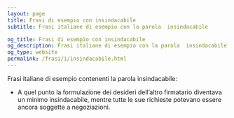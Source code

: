```yaml
---
layout: page
title: Frasi di esempio con insindacabile 
subtitle: Frasi italiane di esempio con la parola  insindacabile

og_title: Frasi di esempio con insindacabile 
og_description: Frasi italiane di esempio con la parola  insindacabile
og_type: website
permalink: /frasi/i/insindacabile.html
---
```


Frasi italiane di esempio contenenti la parola insindacabile:


- A quel punto la formulazione dei desideri dell’altro firmatario diventava un minimo insindacabile, mentre tutte le sue richieste potevano essere ancora soggette a negoziazioni.
